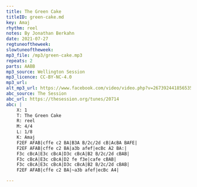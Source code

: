 ```yaml
---
title: The Green Cake
titleID: green-cake.md
key: Amaj
rhythm: reel
notes: By Jonathan Berkahn
date: 2021-07-27
regtuneoftheweek: 
slowtuneoftheweek: 
mp3_file: /mp3/green-cake.mp3
repeats: 2
parts: AABB
mp3_source: Wellington Session
mp3_licence: CC-BY-NC-4.0
mp3_url: 
alt_mp3_url: https://www.facebook.com/video/video.php?v=267392441856535
abc_source: The Session
abc_url: https://thesession.org/tunes/20714
abc: |
    X: 1
    T: The Green Cake
    R: reel
    M: 4/4
    L: 1/8
    K: Amaj
    F2EF AFAB|cffe c2 BA|B3A B/2c/2d cB|AcBA BAFE|
    F2EF AFAB|cffe c2 BA|a3b afef|ecBc A2 BA:|
    F3c cBcA|E3c cBcA|D3c cBcA|B2 B/2c/2d cBAB|
    F3c cBcA|E3c cBcA|D2 fe f3e|cafe cBAB|
    F3c cBcA|E3c cBcA|D3c cBcA|B2 B/2c/2d cBAB|
    F2EF AFAB|cffe c2 BA|~a3b afef|ecBc A4|

---
```


